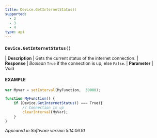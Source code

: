 ```yaml
---
title: Device.GetInternetStatus()
supported:
  - 2
  - 3
  - 4
type: api
---
```


### `Device.GetInternetStatus()`

| **Description** | Gets the current status of the internet connection.
| **Response** | *Boolean*  `True` if the connection is up, else `False`.
| **Parameter**   | *Void*

#### EXAMPLE

```javascript
var Myvar = setInterval(MyFunction,  30000);

function MyFunction() {
	if (Device.GetInternetStatus() === True){
		// Connection is up
		clearInterval(MyVar);
	}
}
```

*Appeared in Software version 5.14.06.10*